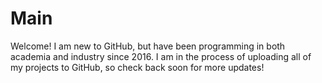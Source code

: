 # Main

Welcome! I am new to GitHub, but have been programming in both academia and industry since 2016. I am in the process of uploading all of my projects to GitHub, so check back soon for more updates!
